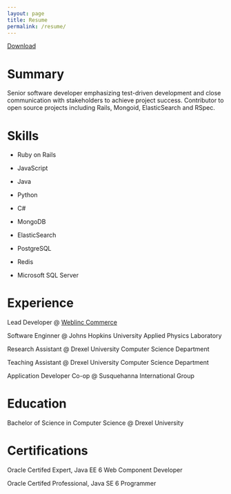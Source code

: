 ```yaml
---
layout: page
title: Resume
permalink: /resume/
---
```


[Download](/assets/resume.pdf/)

# Summary
Senior software developer emphasizing test-driven development and close communication with stakeholders to achieve project success. Contributor to open source projects including Rails, Mongoid, ElasticSearch and RSpec.

# Skills

* Ruby on Rails
* JavaScript
* Java
* Python
* C#

* MongoDB
* ElasticSearch
* PostgreSQL
* Redis
* Microsoft SQL Server

# Experience

Lead Developer @ [Weblinc Commerce](http://www.weblinc.com)

Software Enginner @ Johns Hopkins University Applied Physics Laboratory

Research Assistant @ Drexel University Computer Science Department

Teaching Assistant @ Drexel University Computer Science Department

Application Developer Co-op @ Susquehanna International Group

# Education

Bachelor of Science in Computer Science @ Drexel University

# Certifications

Oracle Certifed Expert, Java EE 6 Web Component Developer

Oracle Certifed Professional, Java SE 6 Programmer

